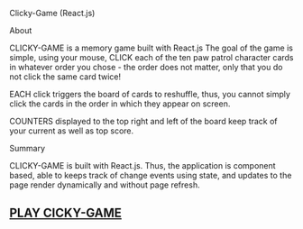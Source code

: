 Clicky-Game (React.js)

About

CLICKY-GAME is a memory game built with React.js The goal of the game is simple, using your mouse, CLICK each of the ten paw patrol character cards in whatever order you chose - the order does not matter, only that you do not click the same card twice!

EACH click triggers the board of cards to reshuffle, thus, you cannot simply click the cards in the order in which they appear on screen.

COUNTERS displayed to the top right and left of the board keep track of your current as well as top score.



Summary

CLICKY-GAME is built with React.js. Thus, the application is component based, able to keeps track of change events using state, and updates to the page render dynamically and without page refresh.

## [PLAY CICKY-GAME](https://clickygame-geetha.herokuapp.com/) 